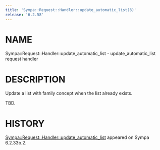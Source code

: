```yaml
---
title: 'Sympa::Request::Handler::update_automatic_list(3)'
release: '6.2.58'
---
```


# NAME

Sympa::Request::Handler::update\_automatic\_list -
update\_automatic\_list request handler

# DESCRIPTION

Update a list with family concept when the list already exists.

TBD.

# HISTORY

[Sympa::Request::Handler::update\_automatic\_list](./Sympa-Request-Handler-update_automatic_list.3.md) appeared on Sympa 6.2.33b.2.
